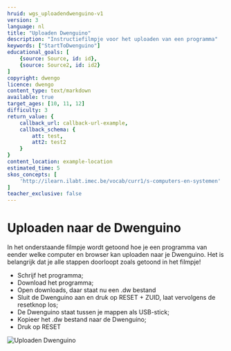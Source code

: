 ```yaml
---
hruid: wgs_uploadendwenguino-v1
version: 3
language: nl
title: "Uploaden Dwenguino"
description: "Instructiefilmpje voor het uploaden van een programma"
keywords: ["StartToDwenguino"]
educational_goals: [
    {source: Source, id: id}, 
    {source: Source2, id: id2}
]
copyright: dwengo
licence: dwengo
content_type: text/markdown
available: true
target_ages: [10, 11, 12]
difficulty: 3
return_value: {
    callback_url: callback-url-example,
    callback_schema: {
        att: test,
        att2: test2
    }
}
content_location: example-location
estimated_time: 5
skos_concepts: [
    'http://ilearn.ilabt.imec.be/vocab/curr1/s-computers-en-systemen'
]
teacher_exclusive: false
---
```

# Uploaden naar de Dwenguino

In het onderstaande filmpje wordt getoond hoe je een programma van eender welke computer en browser kan uploaden naar je Dwenguino.
Het is belangrijk dat je alle stappen doorloopt zoals getoond in het filmpje!

* Schrijf het programma;
* Download het programma;
* Open downloads, daar staat nu een .dw bestand
* Sluit de Dwenguino aan en druk op RESET + ZUID, laat vervolgens de resetknop los;
* De Dwenguino staat tussen je mappen als USB-stick;
* Kopieer het .dw bestand naar de Dwenguino;
* Druk op RESET

![](@youtube/https://www.youtube.com/embed/VpAXLlT_JP0 "Uploaden Dwenguino")